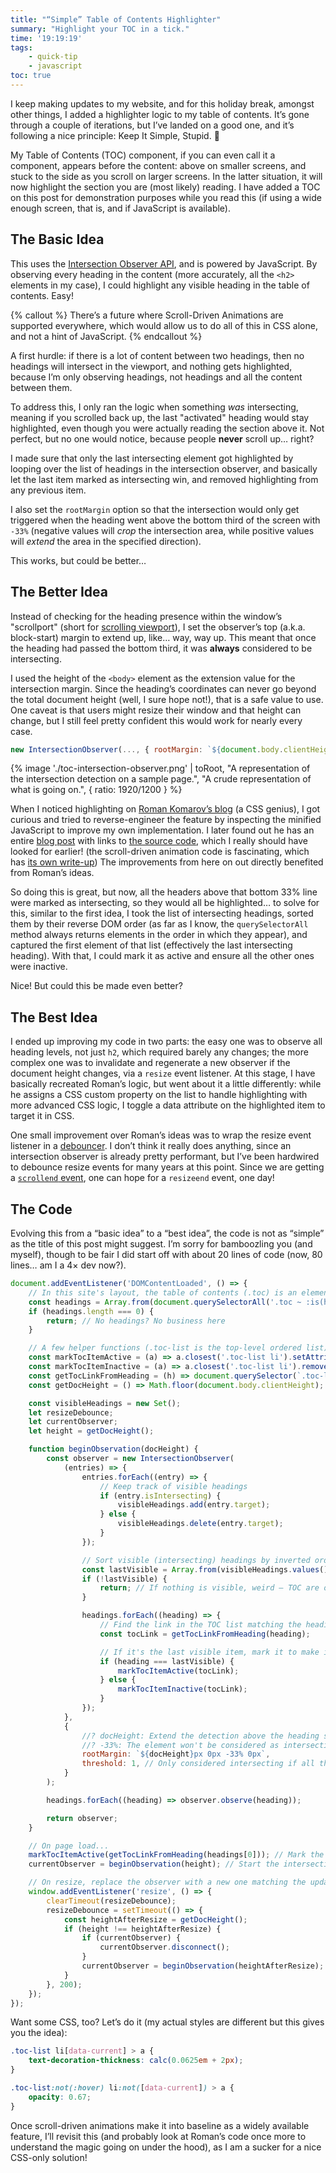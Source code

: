 ```yaml
---
title: "“Simple” Table of Contents Highlighter"
summary: "Highlight your TOC in a tick."
time: '19:19:19'
tags:
    - quick-tip
    - javascript
toc: true
---
```


I keep making updates to my website, and for this holiday break, amongst other things, I added a highlighter logic to my table of contents. It’s gone through a couple of iterations, but I’ve landed on a good one, and it’s following a nice principle: Keep It Simple, Stupid. 💋

My Table of Contents (TOC) component, if you can even call it a component, appears before the content: above on smaller screens, and stuck to the side as you scroll on larger screens. In the latter situation, it will now highlight the section you are (most likely) reading. I have added a TOC on this post for demonstration purposes while you read this (if using a wide enough screen, that is, and if JavaScript is available).

## The Basic Idea
This uses the [Intersection Observer API](https://developer.mozilla.org/en-US/docs/Web/API/IntersectionObserver), and is powered by JavaScript. By observing every heading in the content (more accurately, all the `<h2>` elements in my case), I could highlight any visible heading in the table of contents. Easy!

{% callout %}
There’s a future where Scroll-Driven Animations are supported everywhere, which would allow us to do all of this in CSS alone, and not a hint of JavaScript.
{% endcallout %}

A first hurdle: if there is a lot of content between two headings, then no headings will intersect in the viewport, and nothing gets highlighted, because I’m only observing headings, not headings and all the content between them.

To address this, I only ran the logic when something _was_ intersecting, meaning if you scrolled back up, the last "activated" heading would stay highlighted, even though you were actually reading the section above it. Not perfect, but no one would notice, because people **never** scroll up… right?

I made sure that only the last intersecting element got highlighted by looping over the list of headings in the intersection observer, and basically let the last item marked as intersecting win, and removed highlighting from any previous item.

I also set the `rootMargin` option so that the intersection would only get triggered when the heading went above the bottom third of the screen with `-33%` (negative values will _crop_ the intersection area, while positive values will _extend_ the area in the specified direction).

This works, but could be better…

## The Better Idea
Instead of checking for the heading presence within the window’s "scrollport" (short for [scrolling viewport](https://developer.mozilla.org/en-US/docs/Glossary/Scroll_container)), I set the observer’s top (a.k.a. block-start) margin to extend up, like… way, way up. This meant that once the heading had passed the bottom third, it was **always** considered to be intersecting.

I used the height of the `<body>` element as the extension value for the intersection margin. Since the heading’s coordinates can never go beyond the total document height (well, I sure hope not!), that is a safe value to use. One caveat is that users might resize their window and that height can change, but I still feel pretty confident this would work for nearly every case.
```js
new IntersectionObserver(..., { rootMargin: `${document.body.clientHeight}px 0px -33% 0px` });
```

{% image './toc-intersection-observer.png' | toRoot, "A representation of the intersection detection on a sample page.", "A crude representation of what is going on.", { ratio: 1920/1200 } %}

When I noticed highlighting on [Roman Komarov’s blog](https://blog.kizu.dev) (a CSS genius), I got curious and tried to reverse-engineer the feature by inspecting the minified JavaScript to improve my own implementation. I later found out he has an entire [blog post](https://blog.kizu.dev/toc-scroll-markers/) with links to [the source code](https://github.com/kizu/kizu-blog/blob/main/src/components/ScrollMarkers.astro), which I really should have looked for earlier! (the scroll-driven animation code is fascinating, which has [its own write-up](https://kizu.dev/scroll-driven-animations/)) The improvements from here on out directly benefited from Roman’s ideas.

So doing this is great, but now, all the headers above that bottom 33% line were marked as intersecting, so they would all be highlighted… to solve for this, similar to the first idea, I took the list of intersecting headings, sorted them by their reverse DOM order (as far as I know, the `querySelectorAll` method always returns elements in the order in which they appear), and captured the first element of that list (effectively the last intersecting heading). With that, I could mark it as active and ensure all the other ones were inactive.

Nice! But could this be made even better?

## The Best Idea
I ended up improving my code in two parts: the easy one was to observe all heading levels, not just `h2`, which required barely any changes; the more complex one was to invalidate and regenerate a new observer if the document height changes, via a `resize` event listener. At this stage, I have basically recreated Roman’s logic, but went about it a little differently: while he assigns a CSS custom property on the list to handle highlighting with more advanced CSS logic, I toggle a data attribute on the highlighted item to target it in CSS.

One small improvement over Roman’s ideas was to wrap the resize event listener in a [debouncer](https://gomakethings.com/debouncing-your-javascript-events/). I don’t think it really does anything, since an intersection observer is already pretty performant, but I’ve been hardwired to debounce resize events for many years at this point. Since we are getting a [`scrollend` event](https://developer.mozilla.org/en-US/docs/Web/API/Element/scrollend_event), one can hope for a `resizeend` event, one day!

## The Code
Evolving this from a “basic idea” to a “best idea”, the code is not as “simple” as the title of this post might suggest. I’m sorry for bamboozling you (and myself), though to be fair I did start off with about 20 lines of code (now, 80 lines… am I a 4× dev now?).
```js
document.addEventListener('DOMContentLoaded', () => {
	// In this site's layout, the table of contents (.toc) is an element that appears before any other content at the same hierarchy level
	const headings = Array.from(document.querySelectorAll('.toc ~ :is(h2, h3, h4)'));
	if (headings.length === 0) {
		return; // No headings? No business here
	}

	// A few helper functions (.toc-list is the top-level ordered list)
	const markTocItemActive = (a) => a.closest('.toc-list li').setAttribute('data-current', '');
	const markTocItemInactive = (a) => a.closest('.toc-list li').removeAttribute('data-current');
	const getTocLinkFromHeading = (h) => document.querySelector(`.toc-list a[href="#${h.id}"]`);
	const getDocHeight = () => Math.floor(document.body.clientHeight);

	const visibleHeadings = new Set();
	let resizeDebounce;
	let currentObserver;
	let height = getDocHeight();

	function beginObservation(docHeight) {
		const observer = new IntersectionObserver(
			(entries) => {
				entries.forEach((entry) => {
					// Keep track of visible headings
					if (entry.isIntersecting) {
						visibleHeadings.add(entry.target);
					} else {
						visibleHeadings.delete(entry.target);
					}
				});

				// Sort visible (intersecting) headings by inverted order of appearance, then grab the first item (i.e. last visible heading)
				const lastVisible = Array.from(visibleHeadings.values()).sort((a, b) => headings.indexOf(b) - headings.indexOf(a))[0];
				if (!lastVisible) {
					return; // If nothing is visible, weird — TOC are opt-in — but let's skip this logic
				}

				headings.forEach((heading) => {
					// Find the link in the TOC list matching the heading in this list of hheding elements
					const tocLink = getTocLinkFromHeading(heading);

					// If it's the last visible item, mark it to make it stand out, else, revert to the default style
					if (heading === lastVisible) {
						markTocItemActive(tocLink);
					} else {
						markTocItemInactive(tocLink);
					}
				});
			},
			{
				//? docHeight: Extend the detection above the heading so it's always considered as intersecting if above the scrollport
				//? -33%: The element won't be considered as intersecting until it has gone _above_ the bottom third of the scrollport
				rootMargin: `${docHeight}px 0px -33% 0px`,
				threshold: 1, // Only considered intersecting if all the pixels are inside the intersection area
			}
		);

		headings.forEach((heading) => observer.observe(heading));

		return observer;
	}

	// On page load...
	markTocItemActive(getTocLinkFromHeading(headings[0])); // Mark the first item as active (even if the heading appears a bit further down)
	currentObserver = beginObservation(height); // Start the intersection observer

	// On resize, replace the observer with a new one matching the updated body height, if different
	window.addEventListener('resize', () => {
		clearTimeout(resizeDebounce);
		resizeDebounce = setTimeout(() => {
			const heightAfterResize = getDocHeight();
			if (height !== heightAfterResize) {
				if (currentObserver) {
					currentObserver.disconnect();
				}
				currentObserver = beginObservation(heightAfterResize);
			}
		}, 200);
	});
});
```

Want some CSS, too? Let’s do it (my actual styles are different but this gives you the idea):
```css
.toc-list li[data-current] > a {
	text-decoration-thickness: calc(0.0625em + 2px);
}

.toc-list:not(:hover) li:not([data-current]) > a {
	opacity: 0.67;
}
```

Once scroll-driven animations make it into baseline as a widely available feature, I’ll revisit this (and probably look at Roman’s code once more to understand the magic going on under the hood), as I am a sucker for a nice CSS-only solution!